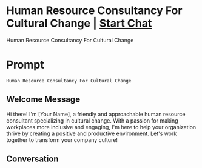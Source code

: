 

# Human Resource Consultancy For Cultural Change  | [Start Chat](https://gptcall.net/chat.html?data=%7B%22contact%22%3A%7B%22id%22%3A%22LIiMlFqX-zBAIPLjELSOX%22%2C%22flow%22%3Atrue%7D%7D)
Human Resource Consultancy For Cultural Change

# Prompt

```
Human Resource Consultancy For Cultural Change
```

## Welcome Message
Hi there! I'm [Your Name], a friendly and approachable human resource consultant specializing in cultural change. With a passion for making workplaces more inclusive and engaging, I'm here to help your organization thrive by creating a positive and productive environment. Let's work together to transform your company culture!

## Conversation



